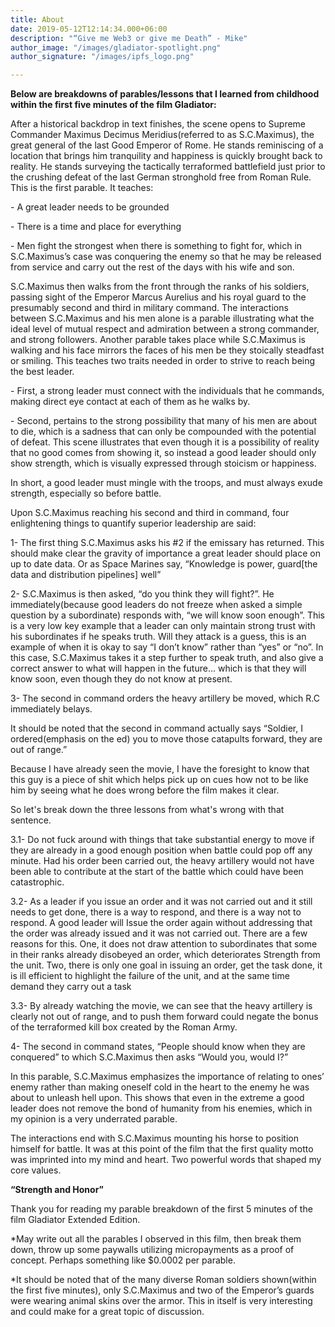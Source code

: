 ```yaml
---
title: About
date: 2019-05-12T12:14:34.000+06:00
description: "“Give me Web3 or give me Death” - Mike"
author_image: "/images/gladiator-spotlight.png"
author_signature: "/images/ipfs_logo.png"

---
```

**Below are breakdowns of parables/lessons that I learned from childhood within the first five minutes of the film Gladiator:**

After a historical backdrop in text finishes, the scene opens to Supreme Commander Maximus Decimus Meridius(referred to as S.C.Maximus), the great general of the last Good Emperor of Rome. He stands reminiscing of a location that brings him tranquility and happiness is quickly brought back to reality. He stands surveying the tactically terraformed battlefield just prior to the crushing defeat of the last German stronghold free from Roman Rule. This is the first parable. It teaches:

\- A great leader needs to be grounded

\- There is a time and place for everything

\- Men fight the strongest when there is something to fight for, which in S.C.Maximus’s case was conquering the enemy so that he may be released from service and carry out the rest of the days with his wife and son.

S.C.Maximus then walks from the front through the ranks of his soldiers, passing sight of the Emperor Marcus Aurelius and his royal guard to the presumably second and third in military command. The interactions between S.C.Maximus and his men alone is a parable illustrating what the ideal level of mutual respect and admiration between a strong commander, and strong followers. Another parable takes place while S.C.Maximus is walking and his face mirrors the faces of his men be they stoically steadfast or smiling. This teaches two traits needed in order to strive to reach being the best leader.

\- First, a strong leader must connect with the individuals that he commands, making direct eye contact at each of them as he walks by.

\- Second, pertains to the strong possibility that many of his men are about to die, which is a sadness that can only be compounded with the potential of defeat. This scene illustrates that even though it is a possibility of reality that no good comes from showing it, so instead a good leader should only show strength, which is visually expressed through stoicism or happiness.

In short, a good leader must mingle with the troops, and must always exude strength, especially so before battle.

Upon S.C.Maximus reaching his second and third in command, four enlightening things to quantify superior leadership are said:

1- The first thing S.C.Maximus asks his #2 if the emissary has returned. This should make clear the gravity of importance a great leader should place on up to date data. Or as Space Marines say, “Knowledge is power, guard\[the data and distribution pipelines\] well”

2- S.C.Maximus is then asked, “do you think they will fight?”. He immediately(because good leaders do not freeze when asked a simple question by a subordinate) responds with, “we will know soon enough”. This is a very low key example that a leader can only maintain strong trust with his subordinates if he speaks truth. Will they attack is a guess, this is an example of when it is okay to say “I don’t know” rather than “yes” or “no”. In this case, S.C.Maximus takes it a step further to speak truth, and also give a correct answer to what will happen in the future... which is that they will know soon, even though they do not know at present.

3- The second in command orders the heavy artillery be moved, which R.C immediately belays.

It should be noted that the second in command actually says “Soldier, I ordered(emphasis on the ed) you to move those catapults forward, they are out of range.”

Because I have already seen the movie, I have the foresight to know that this guy is a piece of shit which helps pick up on cues how not to be like him by seeing what he does wrong before the film makes it clear.

So let's break down the three lessons from what's wrong with that sentence.

3\.1- Do not fuck around with things that take substantial energy to move if they are already in a good enough position when battle could pop off any minute. Had his order been carried out, the heavy artillery would not have been able to contribute at the start of the battle which could have been catastrophic.

3\.2- As a leader if you issue an order and it was not carried out and it still needs to get done, there is a way to respond, and there is a way not to respond. A good leader will Issue the order again without addressing that the order was already issued and it was not carried out. There are a few reasons for this. One, it does not draw attention to subordinates that some in their ranks already disobeyed an order, which deteriorates Strength from the unit. Two, there is only one goal in issuing an order, get the task done, it is ill efficient to highlight the failure of the unit, and at the same time demand they carry out a task

3\.3- By already watching the movie, we can see that the heavy artillery is clearly not out of range, and to push them forward could negate the bonus of the terraformed kill box created by the Roman Army.

4- The second in command states, “People should know when they are conquered” to which S.C.Maximus then asks “Would you, would I?”

In this parable, S.C.Maximus emphasizes the importance of relating to ones’ enemy rather than making oneself cold in the heart to the enemy he was about to unleash hell upon. This shows that even in the extreme a good leader does not remove the bond of humanity from his enemies, which in my opinion is a very underrated parable.

The interactions end with S.C.Maximus mounting his horse to position himself for battle. It was at this point of the film that the first quality motto was imprinted into my mind and heart. Two powerful words that shaped my core values.

**“Strength and Honor”**

Thank you for reading my parable breakdown of the first 5 minutes of the film Gladiator Extended Edition.

\*May write out all the parables I observed in this film, then break them down, throw up some paywalls utilizing micropayments as a proof of concept. Perhaps something like $0.0002 per parable.

\*It should be noted that of the many diverse Roman soldiers shown(within the first five minutes), only S.C.Maximus and two of the Emperor’s guards were wearing animal skins over the armor. This in itself is very interesting and could make for a great topic of discussion.